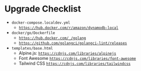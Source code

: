 # Upgrade Checklist

- `docker-compose.localdev.yml`
  - [`https://hub.docker.com/r/amazon/dynamodb-local`](https://hub.docker.com/r/amazon/dynamodb-local)
- `docker/go/Dockerfile`
  - [`https://hub.docker.com/_/golang`](https://hub.docker.com/_/golang)
  - [`https://github.com/golangci/golangci-lint/releases`](https://github.com/golangci/golangci-lint/releases)
- `templates/base.html`
  - Alpine.js: [`https://cdnjs.com/libraries/alpinejs`](https://cdnjs.com/libraries/alpinejs)
  - Font Awesome [`https://cdnjs.com/libraries/font-awesome`](https://cdnjs.com/libraries/font-awesome)
  - Tailwind CSS [`https://cdnjs.com/libraries/tailwindcss`](https://cdnjs.com/libraries/tailwindcss)
